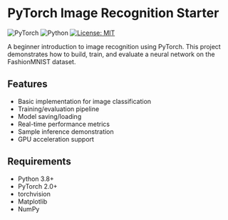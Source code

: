 # PyTorch Image Recognition Starter

![PyTorch](https://img.shields.io/badge/PyTorch-%23EE4C2C.svg?logo=PyTorch&logoColor=white)
![Python](https://img.shields.io/badge/Python-3.8%2B-blue)
[![License: MIT](https://img.shields.io/badge/License-MIT-yellow.svg)](https://opensource.org/licenses/MIT)

A beginner introduction to image recognition using PyTorch. This project demonstrates how to build, train, and evaluate a neural network on the FashionMNIST dataset.

## Features
- Basic implementation for image classification
- Training/evaluation pipeline
- Model saving/loading
- Real-time performance metrics
- Sample inference demonstration
- GPU acceleration support

## Requirements
- Python 3.8+
- PyTorch 2.0+
- torchvision
- Matplotlib
- NumPy
